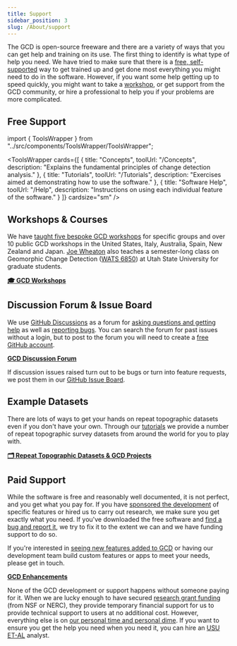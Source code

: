 ```yaml
---
title: Support
sidebar_position: 3
slug: /About/support
---
```


The GCD is open-source freeware and there are a variety of ways that you can get help and training on its use. The first thing to identify is what type of help you need. We have tried to make sure that there is a [free, self-supported](#free-support) way to get trained up and get done most everything you might need to do in the software. However, if you want some help getting up to speed quickly, you might want to take a [workshop](#gcd-workshops--courses), or get support from the GCD community, or hire a professional to help you if your problems are more complicated.

## Free Support

import { ToolsWrapper } from "../src/components/ToolsWrapper/ToolsWrapper";

<ToolsWrapper
  cards={[
    {
      title: "Concepts",
      toolUrl: "/Concepts",
      description: "Explains the fundamental principles of change detection analysis."
    },
    {
      title: "Tutorials",
      toolUrl: "/Tutorials",
      description: "Exercises aimed at demonstrating how to use the software."
    },
    {
      title: "Software Help",
      toolUrl: "/Help",
      description: "Instructions on using each individual feature of the software."
    }
  ]}
  cardsize="sm"
/>

## Workshops & Courses

We have [taught five bespoke GCD workshops](http://www.joewheaton.org/workshops.html) for specific groups and over 10 public GCD workshops in the United States, Italy, Australia, Spain, New Zealand and Japan. [Joe Wheaton](http://www.joewheaton.org) also teaches a semester-long class on Geomorphic Change Detection ([WATS 6850](http://catalog.usu.edu/preview_course_nopop.php?catoid=12&coid=93001)) at Utah State University for graduate students.

[**🎓 GCD Workshops**](/Workshops)

## Discussion Forum & Issue Board

We use [GitHub Discussions](https://github.com/Riverscapes/gcd/discussions) as a forum for [asking questions and getting help](/Download/known-bugs#questions-or-help) as well as [reporting bugs](/Download/known-bugs#bugs). You can search the forum for past issues without a login, but to post to the forum you will need to create a [free GitHub account](https://github.com/join).

[**GCD Discussion Forum**](https://github.com/Riverscapes/gcd/discussions)

If discussion issues raised turn out to be bugs or turn into feature requests, we post them in our [GitHub Issue Board](https://github.com/Riverscapes/gcd/issues).

## Example Datasets

There are lots of ways to get your hands on repeat topographic datasets even if you don't have your own. Through our [tutorials](/Tutorials) we provide a number of repeat topographic survey datasets from around the world for you to play with.

[**🗂 Repeat Topographic Datasets & GCD Projects**](/example-data-sets)

## Paid Support

While the software is free and reasonably well documented, it is not perfect, and you get what you pay for. If you have [sponsored the development](/acknowledgements) of specific features or hired us to carry out research, we make sure you get exactly what you need. If you've downloaded the free software and [find a bug and report it](/Download/known-bugs#bugs), we try to fix it to the extent we can and we have funding support to do so.

If you're interested in [seeing new features added to GCD](/Download/future-feature-request#making-feature-requests) or having our development team build custom features or apps to meet your needs, please get in touch.

[**GCD Enhancements**](/Download/future-feature-request#making-feature-requests)

None of the GCD development or support happens without someone paying for it. When we are lucky enough to have secured [research grant funding](/acknowledgements) (from NSF or NERC), they provide temporary financial support for us to provide technical support to users at no additional cost. However, everything else is on [our personal time and personal dime](/who). If you want to ensure you get the help you need when you need it, you can hire an [USU ET-AL](http://etal.joewheaton.org) analyst.